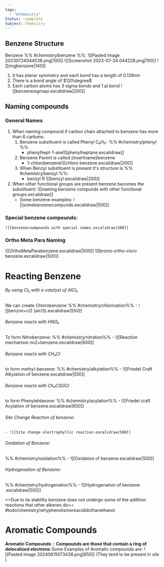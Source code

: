 ```yaml
---
tags:
  - "#chemistry"
Status: ~complete
Subject: Chemistry
---
```

## Benzene Structure
Benzene %% #chemistry/benzene %%:
![[Pasted image 20230724044538.png|100]] ![[Screenshot 2023-07-24 044228.png|100]] ![[ringbenzene|140]]
1. It has planar symmetry and each bond has a length of 0.139nm
2. There is a bond angle of $120\degree$
3. Each carbon atoms has 3 sigma bonds and 1 pi bond ![[benzenesigmapi.excalidraw|200]]
## Naming compounds
### General Names
1. When naming compound if carbon chain attached to benzene has more than 6 carbons:
	1. Benzene substituent is called Phenyl C₆H₅- %% #chemistry/phenyl %% 
		-  phenylhept-1-ane![[phenylheptane.excalidraw]]
	2. Benzene Parent is called {insertname}benzene 
		- 1-chlorobenzene![[chloro benzene.excalidraw|200]]
	3. When Benzyl substituent is present it's structure is %% #chemistry/benzyl %%:
		- benzyl R ![[benzyl.excalidraw|200]]
2.  When other functional groups are present benzene becomes the substituent:
	![[naming benzene compunds with other functional groups.excalidraw]]
	- Some benzene examples: ![[somebenzenecompunds.excalidraw|500]]
### Special benzene compounds: 
	![[benzenecoumpounds with special names.excalidraw|500]]
### Ortho Meta Para Naming
![[OrthoMetaParabenzene.excalidraw|500]]
![[bromo ortho-cloro benzene.excalidraw|500]]
# Reacting Benzene
###### By using Cl₂ with a catalyst of AlCl₃ 
We can create Chlorobenzene %% #chemistry/chlorination%%
	- ![[benzne+cl2 (alcl3).excalidraw|550]]
###### Benzene reacts with HNO₃ 
To form Nitrobenzene: %% #chemistry/nitration%%
	- ![[Reaction mechanism no2+benzene.excalidraw|600]]
###### Benzene reacts with  CH₃Cl 
to form methyl-benzene: %% #chemistry/alkylation%%
	- ![[Friedel Craft Alkylation of benzene.excalidraw|550]]
###### Benzene reacts with Ch₃C(O)Cl 
to form Phenylehtanone: %% #chemistry/acylation%%
	- ![[Friedel craft Acylation of benzene.excalidraw|650]]
###### Site Change Reaction of benzene: 
	- ![[Site change electrophyllic reaction.excalidraw|500]]
###### Oxidation of Benzene:
%% #chemistry/oxidation%%
	- ![[Oxidation of benzene.excalidraw|500]]
###### Hydrogenation of Benzene: 
%% #chemistry/hydrogenation%%
	- ![[Hydrogenation of benzene .excalidraw|500]]

==Due to its stability benzene does not undergo some of the addition reactions that other alkenes do== 
#todo/chemistry/whyphenolismoreacididcthanethanol
# Aromatic Compounds
**Aromatic Compounds** :: **Compounds are those that contain a ring of delocalized electrons**
Some Examples of Aromatic compounds are: 
![[Pasted image 20240615073438.png|650]]
(They tend to be present in oils )



